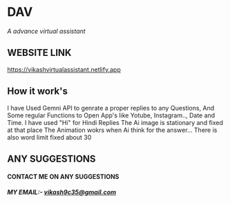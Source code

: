 # DAV
*A advance virtual assistant*

## WEBSITE LINK 
https://vikashvirtualassistant.netlify.app

## How it work's 
I have Used Gemni API to genrate a proper replies to any Questions, And Some regular Functions to Open App's like Yotube, Instagram.., Date and Time.
I have used "Hi" for Hindi Replies 
The Ai image is stationary and fixed at that place 
The Animation wokrs when Ai think for the answer...
There is also word limit fixed about 30

## ANY SUGGESTIONS 
#### CONTACT ME ON ANY SUGGESTIONS 
##### MY EMAIL:- vikash9c35@gmail.com 
